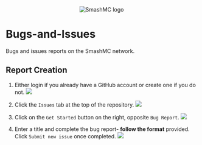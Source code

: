 <div align="center">
<img src="https://imgur.com/OxrDchP.png" alt="SmashMC logo" align="middle"></img>
</div>

# Bugs-and-Issues
Bugs and issues reports on the SmashMC network.

## Report Creation
1. Either login if you already have a GitHub account or create one if you do not.
<img src="https://imgur.com/mcx9jtt.png"></img>


2. Click the `Issues` tab at the top of the repository.
<img src="https://imgur.com/8KPxql8.png"></img>


3. Click on the `Get Started` button on the right, opposite `Bug Report`.
<img src="https://imgur.com/a0qMkBA.png"></img>


4. Enter a title and complete the bug report- <strong>follow the format</strong> provided. Click `Submit new issue` once completed.
<img src="https://imgur.com/XXiEvXK.png"></img>
